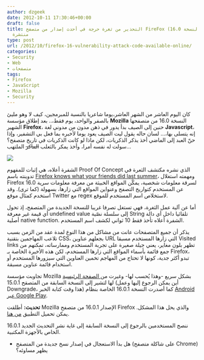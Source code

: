 ```yaml
---
author: dzgeek
date: 2012-10-11 17:30:46+00:00
draft: false
title: التحذير من ثغرة حرجة في أحدث إصدار من متصفح FireFox (النسخة 16.0) شفرة استغلالها
  منتشرة
type: post
url: /2012/10/firefox-16-vulnerability-attack-code-available-online/
categories:
- Security
- Web
- متصفحات
tags:
- Firefox
- JavaScript
- Mozilla
- Security
---
```


كان اليوم العاشر من الشهر العاشر،يوما شاعريا بالنسبة للمبرمجين، كيف لا وهو مليئ بالصفر والواحد، يوم فقط،.. بعد إطلاق مؤسسة **Mozilla** النسخة 16.0 من متصفحها الشهير **Firefox**، حنين إلى الصيف بدأ يدور في ذهن مدون من مدوني لغة **Javascript**، إنه يتسلى بها،... لسان حاله يقول ليت الصيف يعود يوما ﻷخبره بما فعل بي التشفير، وإذا حنّ العبد إلى الماضي أخذ يذكر الذكريات، لكن ماذا لو كانت الذكريات في تاريخ متصفح؟ سولت له نفسه أمرا، وأخذ يمكر بالثعلب <del>الماكر</del> الملتهب...

[![](http://www.it-scoop.com/wp-content/uploads/2012/10/firefox-16-poc.jpg)
](http://www.it-scoop.com/wp-content/uploads/2012/10/firefox-16-poc.jpg)

الشفرة أعلاه، هي إثبات للمفهوم Proof Of Concept الذي نشره مكتشف الثعرة في تدوينته باسم [Firefox knows what your friends did last summer](http://www.thespanner.co.uk/2012/10/10/firefox-knows-what-your-friends-did-last-summer/)، ومهمته استغلال Firefox 16.0 لسرقة معلومات شخصية، يمكّن المواقع الخبيثة من معرفة معلومات سرية عن المستخدم كتواريخ التصفح وعنواين المواقع التي زارها، بسهولة (كما ترى). وقد استخدم كمثال موقع Twitter مع regex لاستخلاص اسم المستخدم للموقع.

أما عن آلية عمل الثغرة، فهي تستغل تصرفا غريبا للنسخة الجديدة من المتصفح، إذ تحول أي قيمة غير معرفة undefined value إلى سلسلة نصّية String تلقائيا داخل أي دالة أصلية native function. الشفرة أعلاه تأخذ فقط 10 ثواني لكشف اسم المستخدم.

يذكر أن جميع المتصفحات عانت من مشاكل من هذا النوع لمدة عقد من الزمن بسبب تلاعب المهاجمين بتقنية CSS، بجعلهم عناوين URL التي زارها المستخدم مسبقا Visited links تظهر بلون مغاير، يعني حيلة صغيرة على تجربة المستخدم وممارساته، تمكنهم من جمع قائمة بأسماء المواقع التي زارها المستخدم، لكن هذه الأخيرة الخاصة بـ Firefox، تبدو أكثر جدية، كونها لا تحتاج من المهاجم تخمين العناوين التي سيزورها المستخدم أو استخدام قائمة عناوين مسبقة.

تجاوبت مؤسسة Mozilla بشكل سريع -وهذا يُحسب لها- وغيرت من[ الصفحة الرئيسية](http://www.mozilla.org) لها لتشير إلى النسخة السابقة من المتصقح 15.0.1 (أين يمكن الرجوع إليها وعمل Downgrade، هذا وقت كتابة الخبر) كما أصدرت النسخة 16.0.1 الخاصة بنظام [Android عبر Google Play](https://play.google.com/store/apps/details?id=org.mozilla.firefox).

**تحديث:** أطلقت Mozilla الإصدار 16.0.1 من متصفح Firefox والذي يحل هذا المشكل. يمكن تحميل التطبيق [من هنا](http://www.mozilla.org/en-US/firefox/new/).

ننصح المستخدمين بالرجوع إلى النسخة السابقة إلى غاية نشر التحديث الجديد 16.0.1 الخاص بالأجهزة المكتبية.

- هل بدأ الاستعجال في إصدار نسخ جديدة من المتصفح (على شاكلة متصفح Chrome) يظهر مساوئه؟
